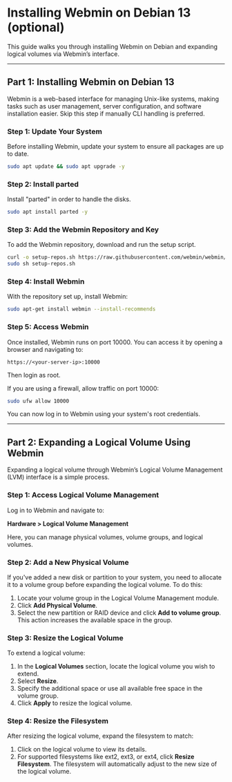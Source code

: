 # Installing Webmin on Debian 13 (optional)

This guide walks you through installing Webmin on Debian and expanding logical volumes via Webmin’s interface.

---

## Part 1: Installing Webmin on Debian 13

Webmin is a web-based interface for managing Unix-like systems, making tasks such as user management, server configuration, and software installation easier. Skip this step if manually CLI handling is preferred.

### Step 1: Update Your System

Before installing Webmin, update your system to ensure all packages are up to date.

```bash
sudo apt update && sudo apt upgrade -y
```

### Step 2: Install parted

Install "parted" in order to handle the disks.

```bash
sudo apt install parted -y
```

### Step 3: Add the Webmin Repository and Key

To add the Webmin repository, download and run the setup script.

```bash
curl -o setup-repos.sh https://raw.githubusercontent.com/webmin/webmin/master/setup-repos.sh
sudo sh setup-repos.sh
```

### Step 4: Install Webmin

With the repository set up, install Webmin:

```bash
sudo apt-get install webmin --install-recommends
```

### Step 5: Access Webmin

Once installed, Webmin runs on port 10000. You can access it by opening a browser and navigating to:

```
https://<your-server-ip>:10000
```

Then login as root.

If you are using a firewall, allow traffic on port 10000:

```bash
sudo ufw allow 10000
```

You can now log in to Webmin using your system's root credentials.

---

## Part 2: Expanding a Logical Volume Using Webmin

Expanding a logical volume through Webmin’s Logical Volume Management (LVM) interface is a simple process.

### Step 1: Access Logical Volume Management

Log in to Webmin and navigate to:

**Hardware > Logical Volume Management**

Here, you can manage physical volumes, volume groups, and logical volumes.

### Step 2: Add a New Physical Volume

If you've added a new disk or partition to your system, you need to allocate it to a volume group before expanding the logical volume. To do this:
1. Locate your volume group in the Logical Volume Management module.
2. Click **Add Physical Volume**.
3. Select the new partition or RAID device and click **Add to volume group**. This action increases the available space in the group.

### Step 3: Resize the Logical Volume

To extend a logical volume:
1. In the **Logical Volumes** section, locate the logical volume you wish to extend.
2. Select **Resize**.
3. Specify the additional space or use all available free space in the volume group.
4. Click **Apply** to resize the logical volume.

### Step 4: Resize the Filesystem

After resizing the logical volume, expand the filesystem to match:
1. Click on the logical volume to view its details.
2. For supported filesystems like ext2, ext3, or ext4, click **Resize Filesystem**. The filesystem will automatically adjust to the new size of the logical volume.
